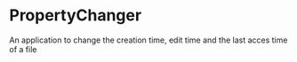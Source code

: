 # PropertyChanger
An application to change the creation time, edit time and the last acces time of a file
